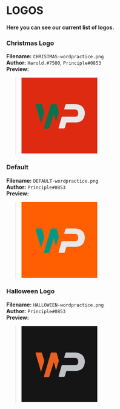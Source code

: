 # LOGOS

**Here you can see our current list of logos.**

### Christmas Logo
**Filename:** `CHRISTMAS-wordpractice.png`    
**Author:** `Harold.#7500`, `Principle#0853`    
**Preview:**    
> <img src="./CHRISTMAS-wordPractice.png" width="200">    

### Default
**Filename:** `DEFAULT-wordpractice.png`    
**Author:** `Principle#0853`    
**Preview:**    
> <img src="./DEFAULT-wordPractice.png" width="200">    

### Halloween Logo
**Filename:** `HALLOWEEN-wordpractice.png`    
**Author:** `Principle#0853`    
**Preview:**    
> <img src="./HALLOWEEN-wordPractice.png" width="200">    


